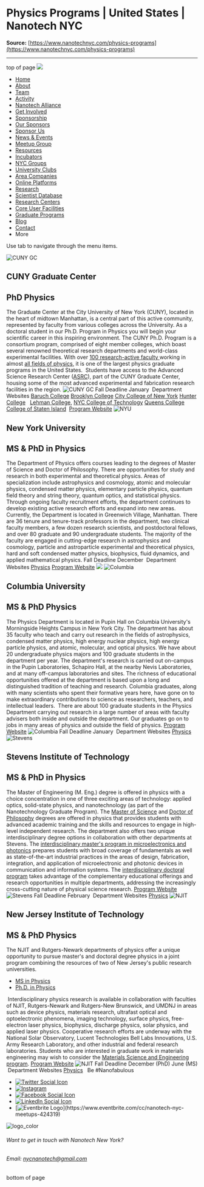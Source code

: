 # Physics Programs | United States | Nanotech NYC

**Source:** [https://www.nanotechnyc.com/physics-programs](https://www.nanotechnyc.com/physics-programs)

---

top of page
[![](https://static.wixstatic.com/media/08758d_7d20c73eab55413cb85b9725de9dddc7~/v1/fill/w_160,h_44,al_c,q_85,usm_0.66_1.00_0.01,enc_avif,quality_auto/)](https://www.nanotechnyc.com)
* [Home](https://www.nanotechnyc.com)
* [About](https://www.nanotechnyc.com/about)
* [Team](https://www.nanotechnyc.com/team)
* [Activity](https://www.nanotechnyc.com/activity)
* [Nanotech Alliance](https://www.nanotechnyc.com/nanotech-alliance)
* [Get Involved](https://www.nanotechnyc.com/get-involved)
* [Sponsorship](https://www.nanotechnyc.com/copy-of-sponsorship)
* [Our Sponsors](https://www.nanotechnyc.com/copy-of-our-sponsors)
* [Sponsor Us](https://www.nanotechnyc.com/sponsor)
* [News & Events](https://www.nanotechnyc.com/newsevents)
* [Meetup Group](https://www.nanotechnyc.com/meetup-group)
* [Resources](https://www.nanotechnyc.com/resources)
* [Incubators](https://www.nanotechnyc.com/incubators)
* [NYC Groups](https://www.nanotechnyc.com/nyc-groups)
* [University Clubs](https://www.nanotechnyc.com/university-clubs)
* [Area Companies](https://www.nanotechnyc.com/nyc-area-companies)
* [Online Platforms](https://www.nanotechnyc.com/online-platforms)
* [Research](https://www.nanotechnyc.com/nyc-research)
* [Scientist Database](https://www.nanotechnyc.com/scientistdatabase)
* [Research Centers](https://www.nanotechnyc.com/research-centers)
* [Core User Facilities](https://www.nanotechnyc.com/coreuserfacilities)
* [Graduate Programs](https://www.nanotechnyc.com/graduateprograms)
* [Blog](https://www.nanotechnyc.com/blog)
* [Contact](https://www.nanotechnyc.com/contact)
* More

Use tab to navigate through the menu items.

![CUNY GC ](https://static.wixstatic.com/media/08758d_321894d35a06441ab701bc1407404a8d~/v1/fill/w_490,h_600,al_c,q_80,enc_avif,quality_auto/CUNY%20GC%)
## CUNY Graduate Center
## PhD Physics

The Graduate Center at the City University of New York (CUNY), located in the heart of midtown Manhattan, is a central part of this active community, represented by faculty from various colleges across the University. As a doctoral student in our Ph.D. Program in Physics you will begin your scientific career in this inspiring environment.
The CUNY Ph.D. Program is a consortium program, comprised of eight member colleges, which boast several renowned theoretical research departments and world-class experimental facilities. With over [100 research-active faculty ](https://www.gc.cuny.edu/Page-Elements/Academics-Research-Centers-Initiatives/Doctoral-Programs/Physics/Faculty)working in almost [all fields of physics](https://www.gc.cuny.edu/Page-Elements/Academics-Research-Centers-Initiatives/Doctoral-Programs/Physics/Research-Areas), it is one of the largest physics graduate programs in the United States.
​
Students have access to the Advanced Science Research Center ([ASRC](http://www.asrc.cuny.edu/)), part of the CUNY Graduate Center, housing some of the most advanced experimental and fabrication research facilities in the region. 
![CUNY GC ](https://static.wixstatic.com/media/08758d_d53e1bf260444a8b8cfca4277e668985~/v1/fill/w_59,h_101,al_c,q_85,usm_0.66_1.00_0.01,enc_avif,quality_auto/CUNY%20GC%)
Fall Deadline
January
​
Department Websites
[Baruch College](http://www.baruch.cuny.edu/wsas/areas_of_study/math_and_sciences/physics.htm)
[Brooklyn College](http://www.brooklyn.cuny.edu/web/academics/schools/naturalsciences/graduate/physics.php)
[City College of New York](https://www.ccny.cuny.edu/physics/doctoral)
[Hunter College](http://www.hunter.cuny.edu/physics/graduate)
​
​
​
[Lehman College](http://www.lehman.edu/academics/physics-astronomy/), 
[NYC College of Technology](http://www.citytech.cuny.edu/physics/)
[Queens College](http://www.physics.qc.edu/graduate-programs/)
[College of Staten Island](https://csivc.csi.cuny.edu/engsci/files/csiengdp/startpg/index.html)
​
[Program Website](http://www.gc.cuny.edu/Page-Elements/Academics-Research-Centers-Initiatives/Doctoral-Programs/Physics)
![NYU ](https://static.wixstatic.com/media/08758d_60856e6fba2248e88c31cf8d6fb7f50a~/v1/fill/w_490,h_600,al_c,q_80,enc_avif,quality_auto/NYU%)
## New York University
## MS & PhD in Physics

The Department of Physics offers courses leading to the degrees of Master of Science and Doctor of Philosophy. There are opportunities for study and research in both experimental and theoretical physics. Areas of specialization include astrophysics and cosmology, atomic and molecular physics, condensed matter physics, elementary particle physics, quantum field theory and string theory, quantum optics, and statistical physics. Through ongoing faculty recruitment efforts, the department continues to develop existing active research efforts and expand into new areas. 
​
Currently, the Department is located in Greenwich Village, Manhattan. There are 36 tenure and tenure-track professors in the department, two clinical faculty members, a few dozen research scientists, and postdoctoral fellows, and over 80 graduate and 90 undergraduate students. The majority of the faculty are engaged in cutting-edge research in astrophysics and cosmology, particle and astroparticle experimental and theoretical physics, hard and soft condensed matter physics, biophysics, fluid dynamics, and applied mathematical physics.
Fall Deadline
December
​
Department Websites
[Physics](http://as.nyu.edu/physics.html)
[Program Website](http://as.nyu.edu/physics/programs/graduate.html)
![](https://static.wixstatic.com/media/08758d_ac7b401c17e34168abba4f3a2bef4916~/v1/fill/w_182,h_62,al_c,q_85,usm_0.66_1.00_0.01,enc_avif,quality_auto/)
![Columbia ](https://static.wixstatic.com/media/08758d_84c45d3f425c4046a4150eca41c4b1f3~/v1/fill/w_490,h_600,al_c,q_80,enc_avif,quality_auto/Columbia%)
## Columbia University
## MS & PhD Physics

The Physics Department is located in Pupin Hall on Columbia University's Morningside Heights Campus in New York City. The department has about 35 faculty who teach and carry out research in the fields of astrophysics, condensed matter physics, high energy nuclear physics, high energy particle physics, and atomic, molecular, and optical physics. We have about 20 undergraduate physics majors and 100 graduate students in the department per year. The department's research is carried out on-campus in the Pupin Laboratories, Schapiro Hall, at the nearby Nevis Laboratories, and at many off-campus laboratories and sites. The richness of educational opportunities offered at the department is based upon a long and distinguished tradition of teaching and research. Columbia graduates, along with many scientists who spent their formative years here, have gone on to make extraordinary contributions to science as researchers, teachers, and intellectual leaders.
​
​There are about 100 graduate students in the Physics Department carrying out research in a large number of areas with faculty advisers both inside and outside the department. Our graduates go on to jobs in many areas of physics and outside the field of physics.
[Program Website](https://physics.columbia.edu/program-information-degree-requirements)
![Columbia ](https://static.wixstatic.com/media/08758d_5cd9f228df0d40c88c8577ad30ab31e1~/v1/fill/w_246,h_47,al_c,q_85,usm_0.66_1.00_0.01,enc_avif,quality_auto/Columbia%)
Fall Deadline
January
​
Department Websites
[Physics](https://physics.columbia.edu/)
​
​
![Stevens ](https://static.wixstatic.com/media/08758d_4c35310fcef1417ba8a80ff28418a74d~/v1/fill/w_490,h_600,al_c,q_80,enc_avif,quality_auto/Stevens%)
## Stevens Institute of Technology
## MS & PhD in Physics

The Master of Engineering (M. Eng.) degree is offered in physics with a choice concentration in one of three exciting areas of technology: applied optics, solid-state physics, and nanotechnology (as part of the Nanotechnology Graduate Program).
The [Master of Science](https://www.stevens.edu/schaefer-school-engineering-science/departments/physics/graduate-programs/master-science-physics) and [Doctor of Philosophy](https://www.stevens.edu/schaefer-school-engineering-science/departments/physics/graduate-programs/physics-doctoral-program) degrees are offered in physics that provides students with advanced academic training and the skills and resources to engage in high-level independent research.
The department also offers two unique interdisciplinary degree options in collaboration with other departments at Stevens. The [interdisciplinary master's program in microelectronics and photonics](https://www.stevens.edu/schaefer-school-engineering-science/departments/physics/graduate-programs/microelectronics-and-photonics-interdisciplinary-masters-program) prepares students with broad coverage of fundamentals as well as state-of-the-art industrial practices in the areas of design, fabrication, integration, and application of microelectronic and photonic devices in communication and information systems. The [interdisciplinary doctoral program](https://www.stevens.edu/schaefer-school-engineering-science/departments/physics/graduate-programs/interdisciplinary-doctoral-program) takes advantage of the complementary educational offerings and research opportunities in multiple departments, addressing the increasingly cross-cutting nature of physical science research.
[Program Website](https://www.stevens.edu/schaefer-school-engineering-science/departments/physics/graduate-programs)
![Stevens ](https://static.wixstatic.com/media/08758d_1b661458333a46c3982b7e2aefe80212~/v1/fill/w_189,h_81,al_c,q_85,usm_0.66_1.00_0.01,enc_avif,quality_auto/Stevens%)
Fall Deadline
February
​
Department Websites
[Physics](https://www.stevens.edu/schaefer-school-engineering-science/departments/physics)
![NJIT ](https://static.wixstatic.com/media/08758d_e20ab1dc7546446783a029dd584480b3~/v1/fill/w_490,h_600,al_c,q_80,enc_avif,quality_auto/NJIT%)
## New Jersey Institute of Technology
## MS & PhD Physics

The NJIT and Rutgers-Newark departments of physics offer a unique opportunity to pursue master's and doctoral degree physics in a joint program combining the resources of two of New Jersey's public research universities.
​
* [MS in Physics ](http://catalog.njit.edu/graduate/science-liberal-arts/physics/applied-physics-ms/)
* [Ph.D. in Physics ](http://catalog.njit.edu/graduate/science-liberal-arts/physics/applied-physics-phd/)

​
Interdisciplinary physics research is available in collaboration with faculties of NJIT, Rutgers-Newark and Rutgers-New Brunswick, and UMDNJ in areas such as device physics, materials research, ultrafast optical and optoelectronic phenomena, imaging technology, surface physics, free-electron laser physics, biophysics, discharge physics, solar physics, and applied laser physics. Cooperative research efforts are underway with the National Solar Observatory, Lucent Technologies Bell Labs Innovations, U.S. Army Research Laboratory, and other industrial and federal research laboratories.
Students who are interested in graduate work in materials engineering may wish to consider the [Materials Science and Engineering program](http://mtse.njit.edu/).
[Program Website](https://physics.njit.edu/academics/graduate/)
![NJIT ](https://static.wixstatic.com/media/08758d_7bb1636a62dd416b81d9e909dc2c8db5~/v1/fill/w_198,h_91,al_c,q_85,usm_0.66_1.00_0.01,enc_avif,quality_auto/NJIT%)
Fall Deadline
December (PhD)
June (MS)
​
Department Websites
[Physics](https://physics.njit.edu/)
​
​
Be #Nanofabulous 
* [![Twitter Social Icon](https://static.wixstatic.com/media//v1/fill/w_54,h_54,al_c,q_85,usm_0.66_1.00_0.01,enc_avif,quality_auto/)](https://twitter.com/NanotechNyc)
* [![Instagram](https://static.wixstatic.com/media//v1/fill/w_54,h_54,al_c,q_85,usm_0.66_1.00_0.01,enc_avif,quality_auto/)](https://www.instagram.com/nanotechnyc/)
* [![Facebook Social Icon](https://static.wixstatic.com/media//v1/fill/w_54,h_54,al_c,q_85,usm_0.66_1.00_0.01,enc_avif,quality_auto/)](https://www.facebook.com/nanotechnyc)
* [![LinkedIn Social Icon](https://static.wixstatic.com/media//v1/fill/w_54,h_54,al_c,q_85,usm_0.66_1.00_0.01,enc_avif,quality_auto/)](https://www.linkedin.com/groups/8780846/)
* [![Eventbrite Logo](https://static.wixstatic.com/media/08758d_75b6daeef3bc494cb920f81e048cb219~/v1/fill/w_54,h_54,al_c,q_85,usm_0.66_1.00_0.01,enc_avif,quality_auto/08758d_75b6daeef3bc494cb920f81e048cb219~)](https://www.eventbrite.com/cc/nanotech-nyc-meetups-424319)

![logo_color ](https://static.wixstatic.com/media/08758d_c84849ec3f6a4cf69d3dee3ba6a67d0d~/v1/fill/w_101,h_51,al_c,q_85,usm_0.66_1.00_0.01,enc_avif,quality_auto/logo_color%)
###### Want to get in touch with Nanotech New York?
###### Email: nycnanotech@gmail.com
bottom of page